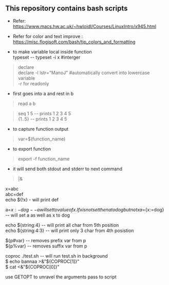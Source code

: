 ## This repository contains bash scripts ##


* Refer: https://www.macs.hw.ac.uk/~hwloidl/Courses/LinuxIntro/x945.html  
* Refer for color and text improve : https://misc.flogisoft.com/bash/tip_colors_and_formatting  

* to make variable local inside function  
typeset  -- 
typeset -i x #interger


> declare  
> declare -l lstr="ManoJ" #automatically convert into lowercase variable  
> -r for readonly  

* first goes into a and rest in b 
> read a b 

> seq 1 5  -- prints 1 2 3 4 5  
> {1..5}  -- prints 1 2 3 4 5  
* to capture function output  
> var=$(function_name)

* to export function  
> export -f function_name  

* it will send both stdout and stderr to next command  
> |& 

x=abc  
abc=def  
echo ${!x} - will print def  

a=${x:-dog} -- a will set to value of x. If x is not set then a to dog but not x  
a=${x:=dog} -- will set a as well as x to dog  

echo ${string:4} -- will print all char from 5th position  
echo ${string:4:3} -- will print only 3 char from 4th posistion   

${p#var} -- removes prefix var from p  
${p%var} -- removes suffix var from p  

coproc ./test.sh -- will run test.sh in background  
$ echo bannaa >&"${COPROC[1]}"  
$ cat <&"${COPROC[0]}"  

use GETOPT to unravel the arguments pass to script  
